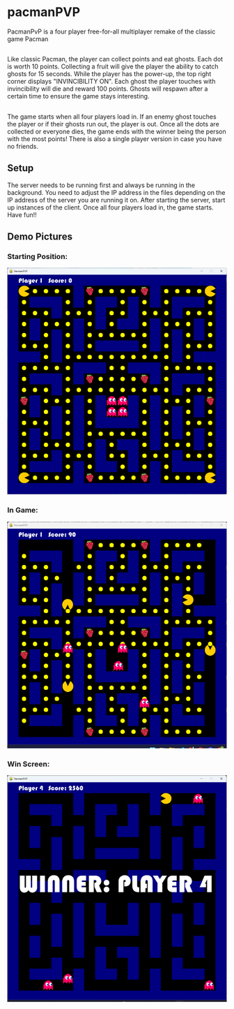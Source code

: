 # pacmanPVP
PacmanPvP is a four player free-for-all multiplayer remake of the classic game Pacman

##
Like classic Pacman, the player can collect points and eat ghosts. Each dot is worth 10 points. Collecting a fruit will give the player the ability to catch ghosts for 15 seconds. While the player has the power-up, the top right corner displays "INVINCIBILITY ON". Each ghost the player touches with invincibility will die and reward 100 points. Ghosts will respawn after a certain time to ensure the game stays interesting.
##
The game starts when all four players load in. If an enemy ghost touches the player or if their ghosts run out, the player is out. Once all the dots are collected or everyone dies, the game ends with the winner being the person with the most points! There is also a single player version in case you have no friends.

## Setup
The server needs to be running first and always be running in the background. You need to adjust the IP address in the files depending on the IP address of the server you are running it on. After starting the server, start up instances of the client. Once all four players load in, the game starts. Have fun!!

## Demo Pictures
### Starting Position:
![starting](Starting.png)
### In Game:
![game](game.png)
### Win Screen:
![win](win.png)
